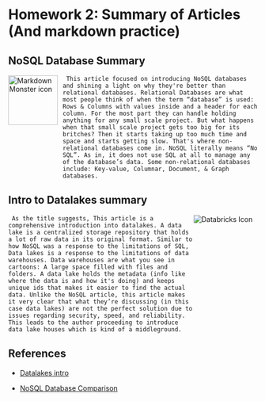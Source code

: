 # Homework 2: Summary of Articles (And markdown practice)

## NoSQL Database Summary
<img src="https://images.prismic.io/digitalocean/0b619d51-a723-4748-997f-39ed5697a540_intro-to-cloud.jpg?auto=compress,format"
     alt="Markdown Monster icon"
     style="float: left; margin-right: 10px;"
     width="100" 
     height="100" />

     This article focused on introducing NoSQL databases and shining a light on why they're better than relational databases. Relational Databases are what most people think of when the term “database” is used: Rows & Columns with values inside and a header for each column. For the most part they can handle holding anything for any small scale project. But what happens when that small scale project gets too big for its britches? Then it starts taking up too much time and space and starts getting slow. That's where non-relational databases come in. NoSQL literally means “No SQL”. As in, it does not use SQL at all to manage any of the database’s data. Some non-relational databases include: Key-value, Columnar, Document, & Graph databases.
     
## Intro to Datalakes summary
<img src="https://databricks.com/wp-content/uploads/2021/10/db-nav-logo.svg"
     alt="Databricks Icon"
     style="float: right; margin-right: 10px;" />

     As the title suggests, This article is a comprehensive introduction into datalakes. A data lake is a centralized storage repository that holds a lot of raw data in its original format. Similar to how NoSQL was a response to the limitations of SQL, Data lakes is a response to the limitations of data warehouses. Data warehouses are what you see in cartoons: A large space filled with files and folders. A data lake holds the metadata (info like where the data is and how it's doing) and keeps unique ids that makes it easier to find the actual data. Unlike the NoSQL article, this article makes it very clear that what they’re discussing (in this case data lakes) are not the perfect solution due to issues regarding security, speed, and reliability. This leads to the author proceeding to introduce data lake houses which is kind of a middleground.

## References
* [Datalakes intro](https://databricks.com/discover/data-lakes/introduction)

* [NoSQL Database Comparison](https://www.digitalocean.com/community/tutorials/a-comparison-of-nosql-database-management-systems-and-models)
